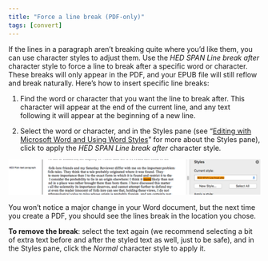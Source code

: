 ```yaml
---
title: "Force a line break (PDF-only)"
tags: [convert]
---
```

 
<html><body><section data-type="chapter" class="hsecchapter" data-hederis-type="hsecchapter" id="force-line-break" data-pi-attrs="id: force-line-break; data-tags: convert;" role="doc-chapter" data-tags="convert" data-author-name=" " data-book-title=" " title="Force a line break (PDF-only)"><p class="hblkp" data-hederis-type="hblkp" id="padsqPboD">If the lines in a paragraph aren&#8217;t breaking quite where you&#8217;d like them, you can use character styles to adjust them. Use the <em data-hederis-type="hspanem" id="pEmXkmapA">HED SPAN Line break after</em> character style to force a line to break after a specific word or character. These breaks will only appear in the PDF, and your EPUB file will still reflow and break naturally. Here&#8217;s how to insert specific line breaks: </p><ol class="hwprnumlist" data-hederis-type="hwprnumlist" id="pBA892sbH"><li class="hblkoli" data-hederis-type="hblkoli" id="li2muNXO8P"><p class="hblkoli" data-hederis-type="hblklip" id="pAoJEYsU5">Find the word or character that you want the line to break after. This character will appear at the end of the current line, and any text following it will appear at the beginning of a new line.</p></li><li class="hblkoli" data-hederis-type="hblkoli" id="liUaq3BFwZ"><p class="hblkoli" data-hederis-type="hblklip" id="pApo5tA2h">Select the word or character, and in the Styles pane (see &#8220;<a href="{% link _docs/fine-tune-styles.md %}" data-hederis-type="hspana" id="pUN2Zhx8m"><span class="Hyperlink" data-hederis-type="hspnspan" id="pUC8Pl6oo">Editing with Microsoft Word and Using Word Styles</span></a>&#8221; for more about the Styles pane), click to apply the <em class="hspanem" data-hederis-type="hspanem" id="pbUQinpp3">HED SPAN Line break after </em>character style<em class="hspanem" data-hederis-type="hspanem" id="prxun0B4q">.</em></p></li></ol><img data-hederis-type="hblkimg" class="hblkimg" id="pCF93gq3u" src="/images/forcelinebr.png" data-img-src="/images/forcelinebr.png"/><p class="hblkp" data-hederis-type="hblkp" id="pWjvalzEJ">You won&#8217;t notice a major change in your Word document, but the next time you create a PDF, you should see the lines break in the location you chose.</p><p class="hblkp" data-hederis-type="hblkp" id="pwLvnMGVV"><strong data-hederis-type="hspanstrong" id="p6Nbru6rj">To remove the break</strong>: select the text again (we recommend selecting a bit of extra text before and after the styled text as well, just to be safe), and in the Styles pane, click the <em class="hspanem" data-hederis-type="hspanem" id="pYvpBJQXf">Normal</em> character style to apply it.</p></section></body></html>
